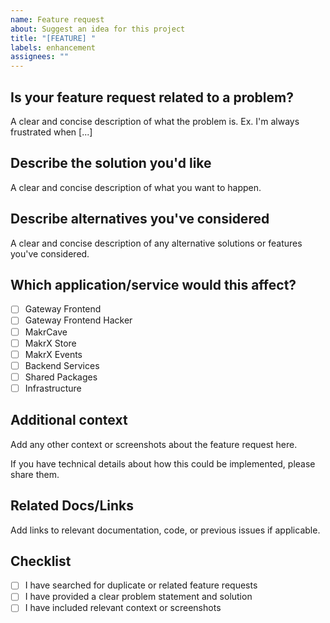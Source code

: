 ```yaml
---
name: Feature request
about: Suggest an idea for this project
title: "[FEATURE] "
labels: enhancement
assignees: ""
---
```


## Is your feature request related to a problem?

A clear and concise description of what the problem is. Ex. I'm always frustrated when [...]

## Describe the solution you'd like

A clear and concise description of what you want to happen.

## Describe alternatives you've considered

A clear and concise description of any alternative solutions or features you've considered.

## Which application/service would this affect?

- [ ] Gateway Frontend
- [ ] Gateway Frontend Hacker
- [ ] MakrCave
- [ ] MakrX Store
- [ ] MakrX Events
- [ ] Backend Services
- [ ] Shared Packages
- [ ] Infrastructure

## Additional context

Add any other context or screenshots about the feature request here.


If you have technical details about how this could be implemented, please share them.

## Related Docs/Links

Add links to relevant documentation, code, or previous issues if applicable.

## Checklist
- [ ] I have searched for duplicate or related feature requests
- [ ] I have provided a clear problem statement and solution
- [ ] I have included relevant context or screenshots
